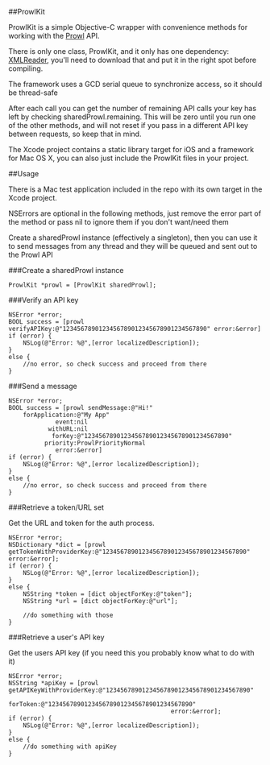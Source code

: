 ##ProwlKit



ProwlKit is a simple Objective-C wrapper with convenience methods for working with the [Prowl](http://prowlapp.com) API.

There is only one class, ProwlKit, and it only has one dependency: [XMLReader](https://github.com/bcaccinolo/XML-to-NSDictionary), you'll need to download that and put it in the right spot before compiling. 

The framework uses a GCD serial queue to synchronize access, so it should be thread-safe

After each call you can get the number of remaining API calls your key has left by checking sharedProwl.remaining. This will be zero until you run one of the other methods, and will not reset if you pass in a different API key between requests, so keep that in mind.

The Xcode project contains a static library target for iOS and a framework for Mac OS X, you can also just include the ProwlKit files in your project.


##Usage

There is a Mac test application included in the repo with its own target in the Xcode project.

NSErrors are optional in the following methods, just remove the error part of the method or pass nil to ignore them if you don't want/need them

Create a sharedProwl instance (effectively a singleton), then you can use it to send messages from any thread and they will be queued and sent out to the Prowl API

###Create a sharedProwl instance

    ProwlKit *prowl = [ProwlKit sharedProwl];



###Verify an API key

    NSError *error;
    BOOL success = [prowl verifyAPIKey:@"1234567890123456789012345678901234567890" error:&error]
    if (error) {
        NSLog(@"Error: %@",[error localizedDescription]);
    }
    else {
        //no error, so check success and proceed from there
    }

###Send a message

    NSError *error;
    BOOL success = [prowl sendMessage:@"Hi!"
        forApplication:@"My App" 
                 event:nil 
               withURL:nil 
                forKey:@"1234567890123456789012345678901234567890" 
              priority:ProwlPriorityNormal
                 error:&error]
    if (error) {
        NSLog(@"Error: %@",[error localizedDescription]);
    }
    else {
        //no error, so check success and proceed from there
    }
    
###Retrieve a token/URL set 

Get the URL and token for the auth process.

    NSError *error;
    NSDictionary *dict = [prowl getTokenWithProviderKey:@"1234567890123456789012345678901234567890" error:&error];
    if (error) {
        NSLog(@"Error: %@",[error localizedDescription]);
    }
    else {
        NSString *token = [dict objectForKey:@"token"];
        NSString *url = [dict objectForKey:@"url"];
        
        //do something with those
    }

###Retrieve a user's API key

Get the users API key (if you need this you probably know what to do with it)


    NSError *error;
    NSString *apiKey = [prowl getAPIKeyWithProviderKey:@"1234567890123456789012345678901234567890" 
                                              forToken:@"1234567890123456789012345678901234567890" 
                                                 error:&error];
    if (error) {
        NSLog(@"Error: %@",[error localizedDescription]);
    }
    else {
        //do something with apiKey
    }                                                 

    
